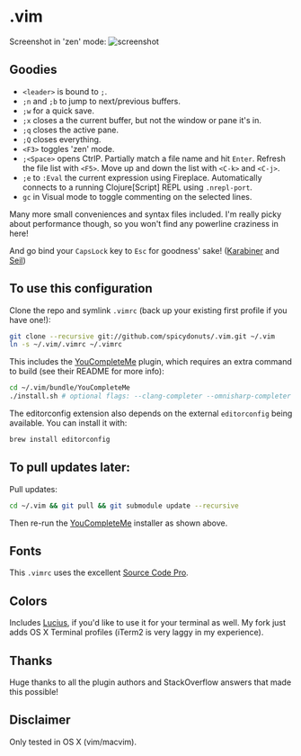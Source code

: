 .vim
====


Screenshot in 'zen' mode:
![screenshot](https://raw.githubusercontent.com/spicydonuts/.vim/master/example.png)


Goodies
----
* `<leader>` is bound to `;`.
* `;n` and `;b` to jump to next/previous buffers.
* `;w` for a quick save.
* `;x` closes a the current buffer, but not the window or pane it's in.
* `;q` closes the active pane.
* `;Q` closes everything.
* `<F3>` toggles 'zen' mode.
* `;<Space>` opens CtrlP.  Partially match a file name and hit `Enter`.  Refresh the file list with `<F5>`.  Move up and down the list with `<C-k>` and `<C-j>`.
* `;e` to `:Eval` the current expression using Fireplace.  Automatically connects to a running Clojure[Script] REPL using `.nrepl-port`.
* `gc` in Visual mode to toggle commenting on the selected lines.

Many more small conveniences and syntax files included.  I'm really picky about performance though, so you won't find any powerline craziness in here!

And go bind your `CapsLock` key to `Esc` for goodness' sake! ([Karabiner](https://pqrs.org/osx/karabiner/) and [Seil](https://pqrs.org/osx/karabiner/seil.html.en))



To use this configuration
----
Clone the repo and symlink `.vimrc` (back up your existing first profile if you have one!):
```sh
git clone --recursive git://github.com/spicydonuts/.vim.git ~/.vim
ln -s ~/.vim/.vimrc ~/.vimrc
```
This includes the [YouCompleteMe](https://github.com/Valloric/YouCompleteMe) plugin, which requires an extra command to build (see their README for more info):
```sh
cd ~/.vim/bundle/YouCompleteMe
./install.sh # optional flags: --clang-completer --omnisharp-completer
```
The editorconfig extension also depends on the external `editorconfig` being available.  You can install it with:
```sh
brew install editorconfig
```


To pull updates later:
----
Pull updates:
```sh
cd ~/.vim && git pull && git submodule update --recursive
```
Then re-run the [YouCompleteMe](https://github.com/Valloric/YouCompleteMe) installer as shown above.


Fonts
----
This `.vimrc` uses the excellent [Source Code Pro](http://adobe-fonts.github.io/source-code-pro/).


Colors
----
Includes [Lucius](https://github.com/spicydonuts/lucius), if you'd like to use it for your terminal as well.  My fork just adds OS X Terminal profiles (iTerm2 is very laggy in my experience).


Thanks
----
Huge thanks to all the plugin authors and StackOverflow answers that made this possible!


Disclaimer
----
Only tested in OS X (vim/macvim).
